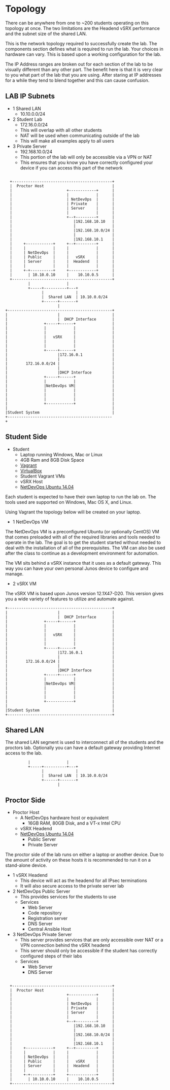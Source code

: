 Topology
========

There can be anywhere from one to ~200 students operating on this topology at once. The two limitations are the Headend vSRX performance and the subnet size of the shared LAN.

This is the network topology required to successfully create the lab. The components section defines what is required to run the lab. Your choices in hardware can vary. This is based upon a working configuration for the lab.

The IP Address ranges are broken out for each section of the lab to be visually different than any other part. The benefit here is that it is very clear to you what part of the lab that you are using. After staring at IP addresses for a while they tend to blend together and this can cause confusion.

LAB IP Subnets
--------------

-	1 Shared LAN
	-	10.10.0.0/24
-	2 Student Lab
	-	172.16.0.0/24
	-	This will overlap with all other students
	-	NAT will be used when communicating outside of the lab
	-	This will make all examples apply to all users
-	3 Private Server
	-	192.168.10.0/24
	-	This portion of the lab will only be accessible via a VPN or NAT
	-	This ensures that you know you have correctly configured your device if you can access this part of the network

```

  +--------------------------------------------+
  |  Proctor Host                              |            
  |                        +------------+      |            
  |                        |            |      |            
  |                        | NetDevOps  |      |            
  |                        | Private    |      |            
  |                        | Server     |      |            
  |                        |            |      |            
  |                        +--+---------+      |            
  |                           |192.168.10.10   |            
  |                           |                |            
  |                           |192.168.10.0/24 |            
  |                           |                |            
  |                           |192.168.10.1    |            
  |     +------------+     +--+---------+      |            
  |     |            |     |            |      |            
  |     | NetDevOps  |     |            |      |            
  |     | Public     |     |   vSRX     |      |            
  |     | Server     |     |  Headend   |      |            
  |     |            |     |            |      |            
  |     +-+----------+     +------------+      |            
  |       | 10.10.0.10     |    10.10.0.5      |            
  +--------------------------------------------+            
          |                |                                
          +-----+----------+---+                            
                |              |                            
                |  Shared LAN  | 10.10.0.0/24               
                +------+-------+                            
                       |                                    
+----------------------------------------------+            
|                      |                       |            
|                      |  DHCP Interface       |            
|                +-----+------+                |            
|                |            |                |            
|                |            |                |            
|                |   vSRX     |                |            
|                |            |                |            
|                |            |                |            
|                +-----+------+                |            
|                      |172.16.0.1             |            
|                      |                       |            
|        172.16.0.0/24 |                       |            
|                      |                       |            
|                      |DHCP Interface         |            
|                +-----+------+                |            
|                |            |                |            
|                |NetDevOps VM|                |            
|                |            |                |            
|                |            |                |            
|                |            |                |            
|                +------------+                |            
|                                              |            
|Student System                                |            
+----------------------------------------------+                                                                    
```

Student Side
------------

-	Student
	-	Laptop running Windows, Mac or Linux
	-	4GB Ram and 8GB Disk Space
	-	[Vagrant](http://www.vagrantup.com/downloads.html)
	-	[VirtualBox](https://www.virtualbox.org/wiki/Downloads)
	-	Student Vagrant VMs
	-	vSRX Host
	-	[NetDevOps Ubuntu 14.04](https://atlas.hashicorp.com/juniper/boxes/netdevops-ubuntu1404)

Each student is expected to have their own laptop to run the lab on. The tools used are supported on Windows, Mac OS X, and Linux.

Using Vagrant the topology below will be created on your laptop.

-	1 NetDevOps VM

The NetDevOps VM is a preconfigured Ubuntu (or optionally CentOS) VM that comes preloaded with all of the required libraries and tools needed to operate in the lab. The goal is to get the student started without needed to deal with the installation of all of the prerequisites. The VM can also be used after the class to continue as a development environment for automation.

The VM sits behind a vSRX instance that it uses as a default gateway. This way you can have your own personal Junos device to configure and manage.

-	2 vSRX VM

The vSRX VM is based upon Junos version 12.1X47-D20. This version gives you a wide variety of features to utilize and automate against.

```
+----------------------------------------------+            
|                      |                       |            
|                      |  DHCP Interface       |            
|                +-----+------+                |            
|                |            |                |            
|                |            |                |            
|                |   vSRX     |                |            
|                |            |                |            
|                |            |                |            
|                +-----+------+                |            
|                      |172.16.0.1             |            
|                      |                       |            
|        172.16.0.0/24 |                       |            
|                      |                       |            
|                      |DHCP Interface         |            
|                +-----+------+                |            
|                |            |                |            
|                |NetDevOps VM|                |            
|                |            |                |            
|                |            |                |            
|                |            |                |            
|                +------------+                |            
|                                              |            
|Student System                                |            
+----------------------------------------------+   
```

Shared LAN
----------

The shared LAN segment is used to interconnect all of the students and the proctors lab. Optionally you can have a default gateway providing Internet access to the lab.

```
          |                |                      
          +-----+----------+---+                            
                |              |                            
                |  Shared LAN  | 10.10.0.0/24               
                +------+-------+                            
                       |                       
```

Proctor Side
------------

-	Proctor Host
	-	A NetDevOps hardware host or equivalent
		-	16GB RAM, 80GB Disk, and a VT-x Intel CPU
	-	vSRX Headend
	-	[NetDevOps Ubuntu 14.04](https://atlas.hashicorp.com/juniper/boxes/netdevops-ubuntu1404)
		-	Public Server
		-	Private Server

The proctor side of the lab runs on either a laptop or another device. Due to the amount of activity on these hosts it is recommended to run it on a stand-alone device.

-	1 vSRX Headend
	-	This device will act as the headend for all IPsec terminations
	-	It will also secure access to the private server lab
-	2 NetDevOps Public Server
	-	This provides services for the students to use
	-	Services
		-	Web Server
		-	Code repository
		-	Registration server
		-	DNS Server
		-	Central Ansible Host
-	3 NetDevOps Private Server
	-	This server provides services that are only accessible over NAT or a VPN connection behind the vSRX headend
	-	This server should only be accessible if the student has correctly configured steps of their labs
	-	Services
		-	Web Server
		-	DNS Server

```

  +--------------------------------------------+
  |  Proctor Host                              |            
  |                        +------------+      |            
  |                        |            |      |            
  |                        | NetDevOps  |      |            
  |                        | Private    |      |            
  |                        | Server     |      |            
  |                        |            |      |            
  |                        +--+---------+      |            
  |                           |192.168.10.10   |            
  |                           |                |            
  |                           |192.168.10.0/24 |            
  |                           |                |            
  |                           |192.168.10.1    |            
  |     +------------+     +--+---------+      |            
  |     |            |     |            |      |            
  |     | NetDevOps  |     |            |      |            
  |     | Public     |     |   vSRX     |      |            
  |     | Server     |     |  Headend   |      |            
  |     |            |     |            |      |            
  |     +-+----------+     +------------+      |            
  |       | 10.10.0.10     |    10.10.0.5      |            
  +--------------------------------------------+  
```
